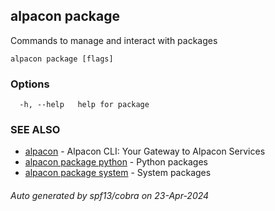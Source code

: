 ## alpacon package

Commands to manage and interact with packages

```
alpacon package [flags]
```

### Options

```
  -h, --help   help for package
```

### SEE ALSO

* [alpacon](alpacon.md)	 - Alpacon CLI: Your Gateway to Alpacon Services
* [alpacon package python](alpacon_package_python.md)	 - Python packages
* [alpacon package system](alpacon_package_system.md)	 - System packages

###### Auto generated by spf13/cobra on 23-Apr-2024

